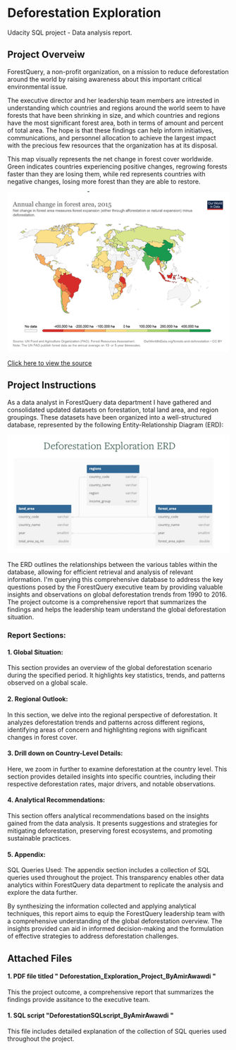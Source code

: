 #  Deforestation Exploration
Udacity SQL project - Data analysis report.


## Project Overveiw

ForestQuery, a non-profit organization, on a mission to reduce deforestation around the world by raising awareness about this important critical environmental issue.

The executive director and her leadership team members are intrested in understanding which countries and regions around the world seem to have forests that have been shrinking in size, and which countries and regions have the most significant forest area, both in terms of amount and percent of total area. The hope is that these findings can help inform initiatives, communications, and personnel allocation to achieve the largest impact with the precious few resources that the organization has at its disposal.

This map visually represents the net change in forest cover worldwide. Green indicates countries experiencing positive changes, regrowing forests faster than they are losing them, while red represents countries with negative changes, losing more forest than they are able to restore.

<p align="center">
  <img src="https://github.com/AmirAwawdi/SQL-Udacity-Project/blob/main/ProjectOverView.png?raw=true" alt="alt text" width="800">
</p>

[Click here to view the source](https://ourworldindata.org/grapher/annual-change-forest-area)


## Project Instructions

As a data analyst in ForestQuery data department I have gathered and consolidated updated datasets on forestation, total land area, and region groupings. These datasets have been organized into a well-structured database, represented by the following Entity-Relationship Diagram (ERD):

<p align="center">
  <img src="https://github.com/AmirAwawdi/SQL-Udacity-Project/blob/main/DB%20ERD.png?raw=true" alt="alt text" width="800">
</p>

The ERD outlines the relationships between the various tables within the database, allowing for efficient retrieval and analysis of relevant information. 
I'm querying this comprehensive database to address the key questions posed by the ForestQuery executive team by providing valuable insights and observations on global deforestation trends from 1990 to 2016. The project outcome is a comprehensive report that summarizes the findings and helps the leadership team understand the global deforestation situation.

### Report Sections:

#### 1. Global Situation: 
This section provides an overview of the global deforestation scenario during the specified period. It highlights key statistics, trends, and patterns observed on a global scale.

#### 2. Regional Outlook: 
In this section, we delve into the regional perspective of deforestation. It analyzes deforestation trends and patterns across different regions, identifying areas of concern and highlighting regions with significant changes in forest cover.

#### 3. Drill down on Country-Level Details: 
Here, we zoom in further to examine deforestation at the country level. This section provides detailed insights into specific countries, including their respective deforestation rates, major drivers, and notable observations.

#### 4. Analytical Recommendations: 
This section offers analytical recommendations based on the insights gained from the data analysis. It presents suggestions and strategies for mitigating deforestation, preserving forest ecosystems, and promoting sustainable practices.

#### 5. Appendix: 
SQL Queries Used: The appendix section includes a collection of SQL queries used throughout the project. This transparency enables other data analytics within ForestQuery data department to replicate the analysis and explore the data further.

By synthesizing the information collected and applying analytical techniques, this report aims to equip the ForestQuery leadership team with a comprehensive understanding of the global deforestation overview. The insights provided can aid in informed decision-making and the formulation of effective strategies to address deforestation challenges.


## Attached Files

#### 1. PDF file titled " Deforestation_Exploration_Project_ByAmirAwawdi "
This the project outcome, a comprehensive report that summarizes the findings provide assitance to the executive team.

#### 1. SQL script "DeforestationSQLscript_ByAmirAwawdi "
This file includes detailed explanation of the collection of SQL queries used throughout the project.

